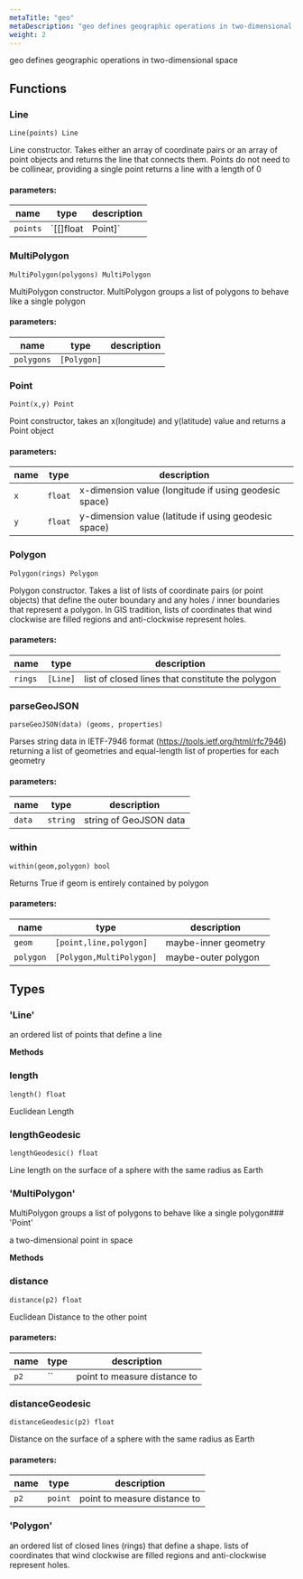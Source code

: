```yaml
---
metaTitle: "geo"
metaDescription: "geo defines geographic operations in two-dimensional space"
weight: 2
---
```


geo defines geographic operations in two-dimensional space

## Functions



### Line

```
Line(points) Line
```

Line constructor. Takes either an array of coordinate pairs or an array of point objects and returns the line that connects them. Points do not need to be collinear, providing a single point returns a line with a length of 0

#### parameters:

| name | type | description |
|------|------|-------------|
| `points` | `[[]float|Point]` | list of points on the line |



### MultiPolygon

```
MultiPolygon(polygons) MultiPolygon
```

MultiPolygon constructor. MultiPolygon groups a list of polygons to behave like a single polygon

#### parameters:

| name | type | description |
|------|------|-------------|
| `polygons` | `[Polygon]` |  |



### Point

```
Point(x,y) Point
```

Point constructor, takes an x(longitude) and y(latitude) value and returns a Point object

#### parameters:

| name | type | description |
|------|------|-------------|
| `x` | `float` | x-dimension value (longitude if using geodesic space) |
| `y` | `float` | y-dimension value (latitude if using geodesic space) |



### Polygon

```
Polygon(rings) Polygon
```

Polygon constructor. Takes a list of lists of coordinate pairs (or point objects) that define the outer boundary and any holes / inner boundaries that represent a polygon. In GIS tradition, lists of coordinates that wind clockwise are filled regions and  anti-clockwise represent holes.

#### parameters:

| name | type | description |
|------|------|-------------|
| `rings` | `[Line]` | list of closed lines that constitute the polygon |



### parseGeoJSON

```
parseGeoJSON(data) (geoms, properties)
```

Parses string data in IETF-7946 format (https://tools.ietf.org/html/rfc7946) returning a list of geometries and equal-length list of properties for each geometry

#### parameters:

| name | type | description |
|------|------|-------------|
| `data` | `string` | string of GeoJSON data |



### within

```
within(geom,polygon) bool
```

Returns True if geom is entirely contained by polygon

#### parameters:

| name | type | description |
|------|------|-------------|
| `geom` | `[point,line,polygon]` | maybe-inner geometry |
| `polygon` | `[Polygon,MultiPolygon]` | maybe-outer polygon |




## Types

### 'Line'

an ordered list of points that define a line

**Methods**

### length

```
length() float
```

Euclidean Length


### lengthGeodesic

```
lengthGeodesic() float
```

Line length on the surface of a sphere with the same radius as Earth

### 'MultiPolygon'

MultiPolygon groups a list of polygons to behave like a single polygon### 'Point'

a two-dimensional point in space

**Methods**

### distance

```
distance(p2) float
```

Euclidean Distance to the other point

#### parameters:

| name | type | description |
|------|------|-------------|
| `p2` | `` | point to measure distance to |



### distanceGeodesic

```
distanceGeodesic(p2) float
```

Distance on the surface of a sphere with the same radius as Earth

#### parameters:

| name | type | description |
|------|------|-------------|
| `p2` | `point` | point to measure distance to |


### 'Polygon'

an ordered list of closed lines (rings) that define a shape. lists of coordinates that wind clockwise are filled regions and  anti-clockwise represent holes.
